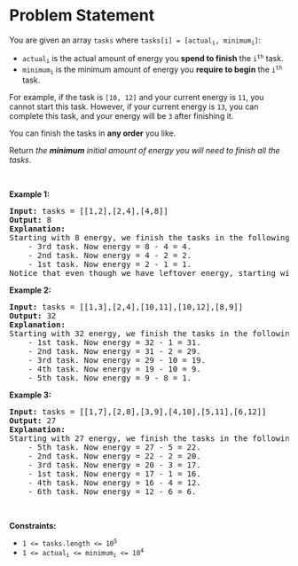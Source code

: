 # Problem Statement

<p>You are given an array <code>tasks</code> where <code>tasks[i] = [actual<sub>i</sub>, minimum<sub>i</sub>]</code>:</p>

<ul>
	<li><code>actual<sub>i</sub></code> is the actual amount of energy you <strong>spend to finish</strong> the <code>i<sup>th</sup></code> task.</li>
	<li><code>minimum<sub>i</sub></code> is the minimum amount of energy you <strong>require to begin</strong> the <code>i<sup>th</sup></code> task.</li>
</ul>

<p>For example, if the task is <code>[10, 12]</code> and your current energy is <code>11</code>, you cannot start this task. However, if your current energy is <code>13</code>, you can complete this task, and your energy will be <code>3</code> after finishing it.</p>

<p>You can finish the tasks in <strong>any order</strong> you like.</p>

<p>Return <em>the <strong>minimum</strong> initial amount of energy you will need</em> <em>to finish all the tasks</em>.</p>

<p>&nbsp;</p>
<p><strong>Example 1:</strong></p>

<pre>
<strong>Input:</strong> tasks = [[1,2],[2,4],[4,8]]
<strong>Output:</strong> 8
<strong>Explanation:</strong>
Starting with 8 energy, we finish the tasks in the following order:
    - 3rd task. Now energy = 8 - 4 = 4.
    - 2nd task. Now energy = 4 - 2 = 2.
    - 1st task. Now energy = 2 - 1 = 1.
Notice that even though we have leftover energy, starting with 7 energy does not work because we cannot do the 3rd task.</pre>

<p><strong>Example 2:</strong></p>

<pre>
<strong>Input:</strong> tasks = [[1,3],[2,4],[10,11],[10,12],[8,9]]
<strong>Output:</strong> 32
<strong>Explanation:</strong>
Starting with 32 energy, we finish the tasks in the following order:
    - 1st task. Now energy = 32 - 1 = 31.
    - 2nd task. Now energy = 31 - 2 = 29.
    - 3rd task. Now energy = 29 - 10 = 19.
    - 4th task. Now energy = 19 - 10 = 9.
    - 5th task. Now energy = 9 - 8 = 1.</pre>

<p><strong>Example 3:</strong></p>

<pre>
<strong>Input:</strong> tasks = [[1,7],[2,8],[3,9],[4,10],[5,11],[6,12]]
<strong>Output:</strong> 27
<strong>Explanation:</strong>
Starting with 27 energy, we finish the tasks in the following order:
    - 5th task. Now energy = 27 - 5 = 22.
    - 2nd task. Now energy = 22 - 2 = 20.
    - 3rd task. Now energy = 20 - 3 = 17.
    - 1st task. Now energy = 17 - 1 = 16.
    - 4th task. Now energy = 16 - 4 = 12.
    - 6th task. Now energy = 12 - 6 = 6.
</pre>

<p>&nbsp;</p>
<p><strong>Constraints:</strong></p>

<ul>
	<li><code>1 &lt;= tasks.length &lt;= 10<sup>5</sup></code></li>
	<li><code>1 &lt;= actual<sub>​i</sub>&nbsp;&lt;= minimum<sub>i</sub>&nbsp;&lt;= 10<sup>4</sup></code></li>
</ul>
